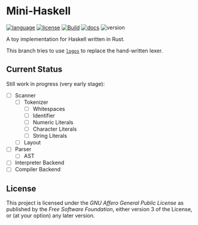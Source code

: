 # Mini-Haskell

[![language](https://img.shields.io/badge/language-Rust-red)](https://www.rust-lang.org/)
[![license](https://img.shields.io/badge/License-AGPL--v3.0-blueviolet)](https://www.gnu.org/licenses/agpl-3.0.html)
[![Build](https://github.com/Krantz-XRF/mini-haskell/workflows/Build/badge.svg?branch=scanner-logos)](https://github.com/Krantz-XRF/mini-haskell/actions?query=workflow%3ABuild)
[![docs](https://img.shields.io/badge/Doc-GitHub%20Pages-brightgreen)](https://krantz-xrf.github.io/mini-haskell/)
![version](https://img.shields.io/badge/WIP-0.1-yellow)

A toy implementation for Haskell written in Rust.

This branch tries to use [`logos`](https://github.com/maciejhirsz/logos) to replace the hand-written lexer.

## Current Status

Still work in progress (very early stage):

- [ ] Scanner
  - [ ] Tokenizer
    - [ ] Whitespaces
    - [ ] Identifier
    - [ ] Numeric Literals
    - [ ] Character Literals
    - [ ] String Literals
  - [ ] Layout
- [ ] Parser
  - [ ] AST
- [ ] Interpreter Backend
- [ ] Compiler Backend

## License

This project is licensed under the _GNU Affero General Public License_ as published by the _Free Software Foundation_, either version 3 of the License, or (at your option) any later version.
